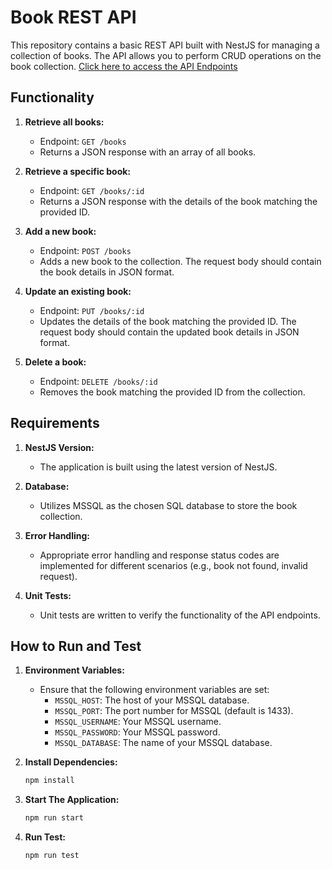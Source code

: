 # Book REST API

This repository contains a basic REST API built with NestJS for managing a collection of books. The API allows you to perform CRUD operations on the book collection.  [Click here to access the API Endpoints](https://erin-horse-sock.cyclic.app/api)

## Functionality

1. **Retrieve all books:**
   - Endpoint: `GET /books`
   - Returns a JSON response with an array of all books.

2. **Retrieve a specific book:**
   - Endpoint: `GET /books/:id`
   - Returns a JSON response with the details of the book matching the provided ID.

3. **Add a new book:**
   - Endpoint: `POST /books`
   - Adds a new book to the collection. The request body should contain the book details in JSON format.

4. **Update an existing book:**
   - Endpoint: `PUT /books/:id`
   - Updates the details of the book matching the provided ID. The request body should contain the updated book details in JSON format.

5. **Delete a book:**
   - Endpoint: `DELETE /books/:id`
   - Removes the book matching the provided ID from the collection.

## Requirements

1. **NestJS Version:**
   - The application is built using the latest version of NestJS.

2. **Database:**
   - Utilizes MSSQL as the chosen SQL database to store the book collection.

3. **Error Handling:**
   - Appropriate error handling and response status codes are implemented for different scenarios (e.g., book not found, invalid request).

4. **Unit Tests:**
   - Unit tests are written to verify the functionality of the API endpoints.

## How to Run and Test

1. **Environment Variables:**
   - Ensure that the following environment variables are set:
     - `MSSQL_HOST`: The host of your MSSQL database.
     - `MSSQL_PORT`: The port number for MSSQL (default is 1433).
     - `MSSQL_USERNAME`: Your MSSQL username.
     - `MSSQL_PASSWORD`: Your MSSQL password.
     - `MSSQL_DATABASE`: The name of your MSSQL database.

2. **Install Dependencies:**
   ```bash
   npm install
   ```

3. **Start The Application:**
   ```bash
   npm run start
   ```

4. **Run Test:**
   ```bash
   npm run test
   ```
